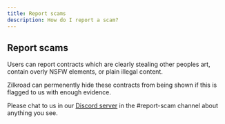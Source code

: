 ```yaml
---
title: Report scams
description: How do I report a scam?
---
```


## Report scams

Users can report contracts which are clearly stealing other peoples art, contain overly NSFW elements, or plain illegal content.

Zilkroad can permenently hide these contracts from being shown if this is flagged to us with enough evidence.

Please chat to us in our [Discord server](https://discord.gg/qK2CsMuAQy) in the #report-scam channel about anything you see.
